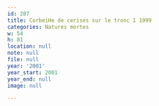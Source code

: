 ```yaml
---
id: 287
title: CorbeiHe de cerises sur le tronc 1 1999
categories: Natures mortes
w: 54
h: 81
location: null
note: null
file: null
year: '2001'
year_start: 2001
year_end: null
image: null

---
```

